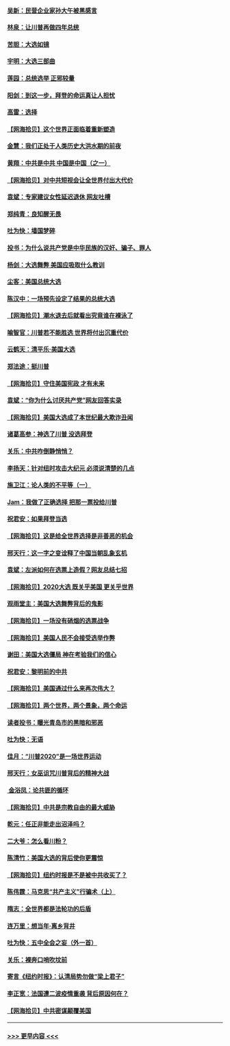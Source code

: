 #### [吴新：民营企业家孙大午被黑感言](../pages/nsc993/n12550656.md?t=11151802) 
#### [林泉：让川普再做四年总统](../pages/nsc993/n12550640.md?t=11151802) 
#### [苦胆：大选如镜](../pages/nsc993/n12550630.md?t=11151802) 
#### [宇明：大选三部曲](../pages/nsc993/n12550603.md?t=11151802) 
#### [莲园：总统选举 正邪较量](../pages/nsc993/n12550594.md?t=11151802) 
#### [阳剑：到这一步，拜登的命运真让人担忧](../pages/nsc993/n12549093.md?t=11151802) 
#### [高雷：选择](../pages/nsc993/n12549087.md?t=11151802) 
#### [【网海拾贝】这个世界正面临着重新塑造](../pages/nsc993/n12548326.md?t=11151802) 
#### [金慧：我们正处于人类历史大洪水期的前夜](../pages/nsc993/n12547914.md?t=11151802) 
#### [黄翔：中共是中共 中国是中国（之一）](../pages/nsc993/n12547576.md?t=11151802) 
#### [【网海拾贝】对中共短视会让全世界付出大代价](../pages/nsc993/n12546043.md?t=11151802) 
#### [袁斌：专家建议女性延迟退休 网友吐槽](../pages/nsc993/n12545424.md?t=11151802) 
#### [郑纯青：良知醒无畏](../pages/nsc993/n12545394.md?t=11151802) 
#### [吐为快：墙国梦碎](../pages/nsc993/n12545309.md?t=11151802) 
#### [投书：为什么说共产党是中华民族的汉奸、骗子、罪人](../pages/nsc993/n12545089.md?t=11151802) 
#### [杨剑：大选舞弊 美国应吸取什么教训](../pages/nsc993/n12543937.md?t=11151802) 
#### [尘客：美国总统大选](../pages/nsc993/n12543828.md?t=11151802) 
#### [陈汉中：一场预先设定了结果的总统大选](../pages/nsc993/n12543564.md?t=11151802) 
#### [【网海拾贝】潮水退去后就看出究竟谁在裸泳了](../pages/nsc993/n12543321.md?t=11151802) 
#### [喻智官：川普若不能胜选 世界将付出沉重代价](../pages/nsc993/n12541352.md?t=11151802) 
#### [云鹤天：清平乐‧美国大选](../pages/nsc993/n12540916.md?t=11151802) 
#### [郑法途：挺川普](../pages/nsc993/n12540898.md?t=11151802) 
#### [【网海拾贝】守住美国宪政 才有未来](../pages/nsc993/n12540423.md?t=11151802) 
#### [袁斌：“你为什么讨厌共产党”网友回答实录](../pages/nsc993/n12540208.md?t=11151802) 
#### [【网海拾贝】美国大选成了本世纪最大欺诈丑闻](../pages/nsc993/n12538029.md?t=11151802) 
#### [诸葛高参：神选了川普 没选拜登](../pages/nsc993/n12537664.md?t=11151802) 
#### [关乐：中共咋倒静悄悄？](../pages/nsc993/n12537615.md?t=11151802) 
#### [李扬天：针对纽时攻击大纪元 必须说清楚的几点](../pages/nsc993/n12536001.md?t=11151802) 
#### [施卫江：论人类的不平等（一）](../pages/nsc993/n12535700.md?t=11151802) 
#### [Jam：我做了正确选择 把那一票投给川普](../pages/nsc993/n12535743.md?t=11151802) 
#### [祝君安：如果拜登当选](../pages/nsc993/n12535726.md?t=11151802) 
#### [【网海拾贝】这是给全世界选择是非善恶的机会](../pages/nsc993/n12535061.md?t=11151802) 
#### [邢天行：这一字之变诠释了中国当朝乱象玄机](../pages/nsc993/n12533446.md?t=11151802) 
#### [袁斌：左派如何在选票上造假？网友总结七招](../pages/nsc993/n12533180.md?t=11151802) 
#### [【网海拾贝】2020大选 既关乎美国 更关乎世界](../pages/nsc993/n12533161.md?t=11151802) 
#### [观雨堂主：美国大选舞弊背后的鬼影](../pages/nsc993/n12533153.md?t=11151802) 
#### [【网海拾贝】一场没有硝烟的选票战争](../pages/nsc993/n12531883.md?t=11151802) 
#### [【网海拾贝】美国人民不会接受选举作弊](../pages/nsc993/n12528850.md?t=11151802) 
#### [谢田：美国大选僵局 神在考验我们的信心](../pages/nsc993/n12527932.md?t=11151802) 
#### [祝君安：黎明前的中共](../pages/nsc993/n12524071.md?t=11151802) 
#### [【网海拾贝】美国通过什么来再次伟大？](../pages/nsc993/n12523844.md?t=11151802) 
#### [【网海拾贝】两个世界，两个景象，两个命运](../pages/nsc993/n12521419.md?t=11151802) 
#### [读者投书：曝光青岛市的黑暗和邪恶](../pages/nsc993/n12520988.md?t=11151802) 
#### [吐为快：无语](../pages/nsc993/n12518588.md?t=11151802) 
#### [佳月：“川普2020”是一场世界运动](../pages/nsc993/n12518581.md?t=11151802) 
#### [邢天行：女巫诅咒川普背后的精神大战](../pages/nsc993/n12517257.md?t=11151802) 
#### [ 金浴凤：论共匪的循环](../pages/nsc993/n12517133.md?t=11151802) 
#### [【网海拾贝】中共是宗教自由的最大威胁](../pages/nsc993/n12516879.md?t=11151802) 
#### [乾元：任正非能走出沼泽吗？](../pages/nsc993/n12515831.md?t=11151802) 
#### [二大爷：怎么看川粉？](../pages/nsc993/n12515820.md?t=11151802) 
#### [陈清竹：美国大选的背后使你更震惊](../pages/nsc993/n12515589.md?t=11151802) 
#### [【网海拾贝】纽约时报是不是被中共收买了？](../pages/nsc993/n12515122.md?t=11151802) 
#### [陈伟霆：马克思“共产主义”行骗术（上）](../pages/nsc993/n12510217.md?t=11151802) 
#### [隋志：全世界都是法轮功的后盾](../pages/nsc993/n12510636.md?t=11151802) 
#### [连万里：想当年‧离乡背井](../pages/nsc993/n12510623.md?t=11151802) 
#### [吐为快：五中全会之妄（外一首）](../pages/nsc993/n12510470.md?t=11151802) 
#### [关乐：裸奔口哨吹坟前](../pages/nsc993/n12510403.md?t=11151802) 
#### [寄言《纽约时报》：认清局势勿做“梁上君子”](../pages/nsc993/n12510042.md?t=11151802) 
#### [李正宽：法国遭二波疫情重袭 背后原因何在？](../pages/nsc993/n12509971.md?t=11151802) 
#### [【网海拾贝】中共密谋颠覆美国](../pages/nsc993/n12509816.md?t=11151802) 

----
#### [ >>> 更早内容 <<< ](../indexes/nsc993-earlier.md)
